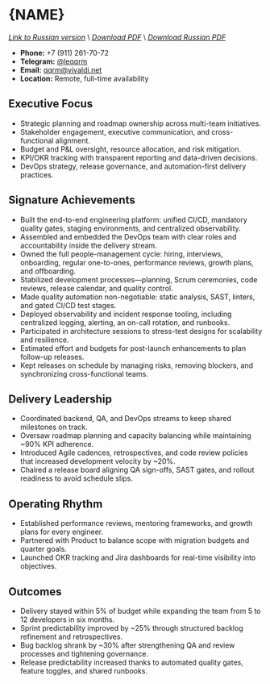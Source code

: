 # {NAME}
*[Link to Russian version](../ru/RESUME_EM_RU.MD)* \\
*[Download PDF](https://qqrm.github.io/CV/Belyakov_em_en.pdf)* \\
*[Download Russian PDF](https://qqrm.github.io/CV/Belyakov_em_ru.pdf)*

- **Phone:** +7 (911) 261-70-72
- **Telegram:** [@leqqrm](https://t.me/leqqrm)
- **Email:** [qqrm@vivaldi.net](mailto:qqrm@vivaldi.net)
- **Location:** Remote, full-time availability

## Executive Focus
- Strategic planning and roadmap ownership across multi-team initiatives.
- Stakeholder engagement, executive communication, and cross-functional alignment.
- Budget and P&L oversight, resource allocation, and risk mitigation.
- KPI/OKR tracking with transparent reporting and data-driven decisions.
- DevOps strategy, release governance, and automation-first delivery practices.

## Signature Achievements
- Built the end-to-end engineering platform: unified CI/CD, mandatory quality gates, staging environments, and centralized observability.
- Assembled and embedded the DevOps team with clear roles and accountability inside the delivery stream.
- Owned the full people-management cycle: hiring, interviews, onboarding, regular one-to-ones, performance reviews, growth plans, and offboarding.
- Stabilized development processes—planning, Scrum ceremonies, code reviews, release calendar, and quality control.
- Made quality automation non-negotiable: static analysis, SAST, linters, and gated CI/CD test stages.
- Deployed observability and incident response tooling, including centralized logging, alerting, an on-call rotation, and runbooks.
- Participated in architecture sessions to stress-test designs for scalability and resilience.
- Estimated effort and budgets for post-launch enhancements to plan follow-up releases.
- Kept releases on schedule by managing risks, removing blockers, and synchronizing cross-functional teams.

## Delivery Leadership
- Coordinated backend, QA, and DevOps streams to keep shared milestones on track.
- Oversaw roadmap planning and capacity balancing while maintaining ~90% KPI adherence.
- Introduced Agile cadences, retrospectives, and code review policies that increased development velocity by ~20%.
- Chaired a release board aligning QA sign-offs, SAST gates, and rollout readiness to avoid schedule slips.

## Operating Rhythm
- Established performance reviews, mentoring frameworks, and growth plans for every engineer.
- Partnered with Product to balance scope with migration budgets and quarter goals.
- Launched OKR tracking and Jira dashboards for real-time visibility into objectives.

## Outcomes
- Delivery stayed within 5% of budget while expanding the team from 5 to 12 developers in six months.
- Sprint predictability improved by ~25% through structured backlog refinement and retrospectives.
- Bug backlog shrank by ~30% after strengthening QA and review processes and tightening governance.
- Release predictability increased thanks to automated quality gates, feature toggles, and shared runbooks.
